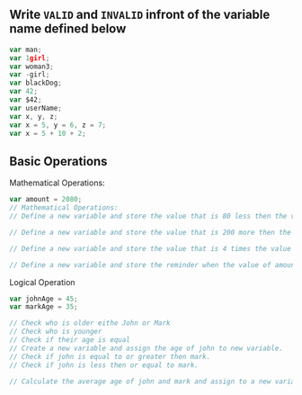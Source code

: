 ## Write `VALID` and `INVALID` infront of the variable name defined below
```js
var man;
var 1girl;
var woman3;
var -girl;
var blackDog;
var 42;
var $42;
var userName;
var x, y, z;
var x = 5, y = 6, z = 7;
var x = 5 + 10 + 2;
```

## Basic Operations

Mathematical Operations:

```js
var amount = 2080;
// Mathematical Operations:
// Define a new variable and store the value that is 80 less then the value of amount.

// Define a new variable and store the value that is 200 more then the value of amount.

// Define a new variable and store the value that is 4 times the value of amount.

// Define a new variable and store the reminder when the value of amount is  divided by 21.
```
Logical Operation
```js
var johnAge = 45;
var markAge = 35;

// Check who is older eithe John or Mark
// Check who is younger
// Check if their age is equal
// Create a new variable and assign the age of john to new variable.
// Check if john is equal to or greater then mark.
// Check if john is less then or equal to mark.

// Calculate the average age of john and mark and assign to a new variable.
```